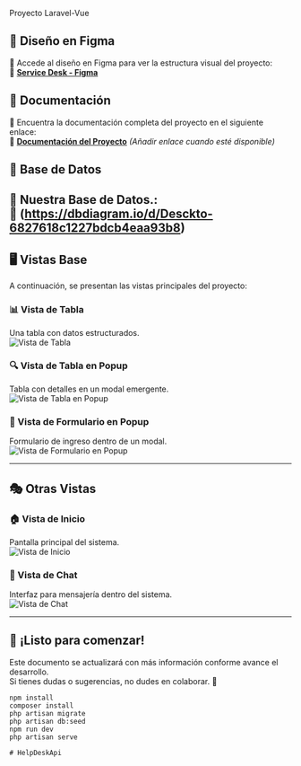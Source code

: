 Proyecto Laravel-Vue

## 🎨 Diseño en Figma
📌 Accede al diseño en Figma para ver la estructura visual del proyecto:  
🔗 [**Service Desk - Figma**](https://www.figma.com/design/SUM9l4DlzdCMdwe3U0B3of/Service-Desk?node-id=2-3&t=WAMkCPadtrilHOMj-1)

## 📑 Documentación
📌 Encuentra la documentación completa del proyecto en el siguiente enlace:  
🔗 [**Documentación del Proyecto**](#) _(Añadir enlace cuando esté disponible)_

## 🤖 Base de Datos
📌 Nuestra Base de Datos.:  
🔗 (https://dbdiagram.io/d/Desckto-6827618c1227bdcb4eaa93b8)
---

## 🖥️ Vistas Base
A continuación, se presentan las vistas principales del proyecto:

### 📊 Vista de Tabla
Una tabla con datos estructurados.  
![Vista de Tabla](https://github.com/CodectaPe/HelpDeskLaravelVue/raw/main/img_1.png)

### 🔍 Vista de Tabla en Popup
Tabla con detalles en un modal emergente.  
![Vista de Tabla en Popup](https://github.com/CodectaPe/HelpDeskLaravelVue/blob/main/img_2.png)

### 📝 Vista de Formulario en Popup
Formulario de ingreso dentro de un modal.  
![Vista de Formulario en Popup](https://github.com/CodectaPe/HelpDeskLaravelVue/blob/main/img_3.png)

---

## 🎭 Otras Vistas

### 🏠 Vista de Inicio
Pantalla principal del sistema.  
![Vista de Inicio](https://github.com/CodectaPe/HelpDeskLaravelVue/blob/main/img_4.png)

### 💬 Vista de Chat
Interfaz para mensajería dentro del sistema.  
![Vista de Chat](https://github.com/CodectaPe/HelpDeskLaravelVue/blob/main/img_5.png)

---

## 🚀 ¡Listo para comenzar!
Este documento se actualizará con más información conforme avance el desarrollo.  
Si tienes dudas o sugerencias, no dudes en colaborar. 🤝

```Pasos para ejecutar
npm install
composer install
php artisan migrate
php artisan db:seed
npm run dev
php artisan serve

# HelpDeskApi
